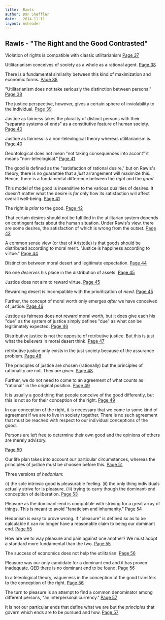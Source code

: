 ```yaml
---
title:	Rawls
author: Dan Sheffler
date:	2014-11-11
layout:	noheader
---
```



## Rawls - "The Right and the Good Contrasted" ##

Violation of rights is compatible with classic utilitarianism
[Page 37](sk://rawls84#1)

Utilitarianism conceives of society as a whole as a rational agent.
[Page 38](sk://rawls84#2)

There is a fundamental similarity between this kind of maximization and economic forms.
[Page 38](sk://rawls84#2)

"Utilitarianism does not take seriously the distinction between persons."
[Page 38](sk://rawls84#2)

The justice perspective, however, gives a certain sphere of inviolability to the individual.
[Page 39](sk://rawls84#3)

Justice as fairness takes the plurality of distinct persons with their "separate systems of ends" as a constitutive feature of human society.
[Page 40](sk://rawls84#4)

Justice as fairness is a non-teleological theory whereas utilitarianism is.
[Page 40](sk://rawls84#4)

Deontological does not mean "not taking consequences into accont" it means "non-teleological."
[Page 41](sk://rawls84#5)

The good is defined as the "satisfaction of rational desire," but on Rawls's theory, there is no guarantee that a *just* arrangement will maximize this. Hence, there is a fundamental difference between the *right* and the *good*.

This model of the good is insensitive to the various qualities of desires. It doesn't matter what the desire is *for* only how its satisfaction will affect overall well-being.
[Page 41](sk://rawls84#5)

The right is *prior* to the good.
[Page 42](sk://rawls84#6)

That certain desires should not be fulfilled in the utilitarian system depends on contingent facts about the human situation. Under Rawls's view, there are some desires, the satisfaction of which is wrong from the outset.
[Page 42](sk://rawls84#6)

A common sense view (or that of Aristotle) is that goods should be distributed according to moral merit. "Justice is happiness according to virtue."
[Page 44](sk://rawls84#8)

Distinction between moral desert and legitimate expectation.
[Page 44](sk://rawls84#8)

No one *deserves* his place in the distribution of assets.
[Page 45](sk://rawls84#9)

Justice does not aim to reward virtue.
[Page 45](sk://rawls84#9)

Rewarding desert is incompatible with the prioritization of *need*.
[Page 45](sk://rawls84#9)

Further, the concept of moral worth only emerges *after* we have conceived of justice.
[Page 46](sk://rawls84#10)

Justice as fairness does not reward moral worth, but it does give each his "due" as the system of justice simply defines "due" as what can be legitimately expected.
[Page 46](sk://rawls84#10)

Distributive justice is not the opposite of retributive justice. But this is just what the believers in moral desert think.
[Page 47](sk://rawls84#11)

retributive justice only exists in the just society because of the assurance problem.
[Page 48](sk://rawls84#12)

The principles of justice are chosen (rationally) but the principles of rationality are not. They are *given*.
[Page 48](sk://rawls84#12)

Further, we do not need to come to an agreement of what counts as "rational" in the original position.
[Page 49](sk://rawls84#13)

It is usually a good thing that people conceive of the good differently, but this is not so for their conception of the right.
[Page 49](sk://rawls84#13)

In our conception of the right, it is necessary that we come to some kind of agreement if we are to live in society together. There is no such agreement that must be reached with respect to our individual conceptions of the good.

Persons are left free to determine their own good and the opinions of others are merely advisory.

[Page 50](sk://rawls84#14)

Our life plan takes into account *our* particular circumstances, whereas the principles of justice must be choosen before this.
[Page 51](sk://rawls84#15)

Three versions of *hedonism*:

(i) the sole intrinsic good is pleasurable feeling.
(ii) the only thing individuals actually strive for is pleasure.
(iii) trying to carry though the dominant-end conception of deliberation.
[Page 53](sk://rawls84#17)

Pleasure as the dominant-end is compatible with striving for a great array of things. This is meant to avoid "fanaticism and inhumanity."
[Page 54](sk://rawls84#18)

Hedonism is easy to prove wrong. If "pleasure" is defined so as to be calculable it can no longer have a reasonable claim to being our dominant end.
[Page 55](sk://rawls84#19)

How are we to way pleasure and pain against one another? We must adopt a standard more fundamental than the two.
[Page 55](sk://rawls84#19)

The success of economics does not help the utilitarian.
[Page 56](sk://rawls84#20)

Pleasure was our only candidate for a dominant end and it has proven inadequate. QED there is no dominant end to be found.
[Page 56](sk://rawls84#20)

In a teleological theory, vagueness in the conception of the good transfers to the conception of the right.
[Page 56](sk://rawls84#20)

The turn to pleasure is an attempt to find a common denominator among different persons, "an interpersonal currency."
[Page 57](sk://rawls84#21)

It is not our particular ends that define what we are but the *principles* that govern which ends are to be pursued and how.
[Page 57](sk://rawls84#21)


